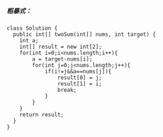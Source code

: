 #####  粗暴式：   
    class Solution {
      public int[] twoSum(int[] nums, int target) {
        int a;
        int[] result = new int[2];
        for(int i=0;i<nums.length;i++){
            a = target-nums[i];
            for(int j=0;j<nums.length;j++){
                if(i!=j&&a==nums[j]){
                    result[0] = j;
                    result[1] = i;
                    break;
                }
            }
        }
        return result;
      }
    }

  
